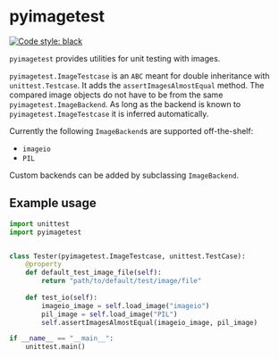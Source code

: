 # pyimagetest

[![Code style: black](https://img.shields.io/badge/code%20style-black-000000.svg)](https://github.com/psf/black)

`pyimagetest` provides utilities for unit testing with images. 

`pyimagetest.ImageTestcase` is an `ABC` meant for double inheritance with `unittest.Testcase`. It adds the `assertImagesAlmostEqual` method. The compared image objects do not have to be from the same `pyimagetest.ImageBackend`. As long as the backend is known to `pyimagetest.ImageTestcase` it is inferred automatically.

Currently the following `ImageBackend`s are supported off-the-shelf:
- `imageio` 
- `PIL`

Custom backends can be added by subclassing `ImageBackend`.

## Example usage

```python
import unittest
import pyimagetest


class Tester(pyimagetest.ImageTestcase, unittest.TestCase):
    @property
    def default_test_image_file(self):
        return "path/to/default/test/image/file"
    
    def test_io(self):
        imageio_image = self.load_image("imageio")
        pil_image = self.load_image("PIL")
        self.assertImagesAlmostEqual(imageio_image, pil_image)

if __name__ == "__main__":
    unittest.main()
```
